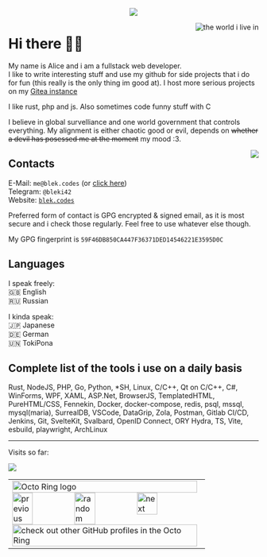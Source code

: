 <p align='center'><img src='https://readme-typing-svg.demolab.com?font=Fira+Code&pause=1000&width=700&lines=PHP+is+one+of+the+programming+languages+ever+made'></img></p>

<img src='https://media.tenor.com/KF5SrdAufhEAAAAM/world-earth.gif' title="the world i live in" align='right'></img>

# Hi there 👋👋
My name is Alice and i am a fullstack web developer.  
I like to write interesting stuff and use my github for side projects that i do for fun (this really is the only thing im good at). I host more serious projects on my [Gitea instance](https://git.blek.codes/blek)

I like rust, php and js. Also sometimes code funny stuff with C

I believe in global survelliance and one world government that controls everything. My alignment is either chaotic good or evil, depends on ~~whether a devil has posessed me at the moment~~ my mood :3.

<img src='https://media.tenor.com/0nek4VN1fyEAAAAM/omori-omori-kel.gif' align='right'></img>
## Contacts
E-Mail: `me@blek.codes` (or <a href='mailto:me@blek.codes'>click here</a>)  
Telegram: `@bleki42`  
Website: <a href='https://blek.codes'>`blek.codes`</a>

Preferred form of contact is GPG encrypted & signed email, as it is most secure and i check those regularly.
Feel free to use whatever else though.

My GPG fingerprint is `59F46DB850CA447F36371DED14546221E3595D0C`

## Languages
I speak freely:  
🇬🇧 English  
🇷🇺 Russian

I kinda speak:  
🇯🇵 Japanese  
🇩🇪 German  
🇺🇳 TokiPona

## Complete list of the tools i use on a daily basis
Rust, NodeJS, PHP, Go, Python, *SH, Linux, C/C++, Qt on C/C++, C#, WinForms, WPF, XAML, ASP.Net, BrowserJS, TemplatedHTML, PureHTML/CSS, Fennekin, Docker, docker-compose, redis, psql, mssql, mysql(maria), SurrealDB, VSCode, DataGrip, Zola, Postman, Gitlab CI/CD, Jenkins, Git, SvelteKit, Svalbard, OpenID Connect, ORY Hydra, TS, Vite, esbuild, playwright, ArchLinux

---

Visits so far:

<img src='https://profile-counter.glitch.me/b1ek/count.svg'></img>

<table align='center'><tbody><tr><td><a href="https://octo-ring.com/"><img src="https://octo-ring.com/static/img/widget/top.png" width="99%" alt="Octo Ring logo" align="top"></a><br><a href="https://octo-ring.com/p/b1ek/prev"><img src="https://octo-ring.com/static/img/widget/prev.png" width="33%" alt="previous" align="top" title="previous profile"></a><a href="https://octo-ring.com/p/b1ek/random"><img src="https://octo-ring.com/static/img/widget/random.png" width="33%" alt="random" align="top" title="random profile"></a><a href="https://octo-ring.com/p/b1ek/next"><img src="https://octo-ring.com/static/img/widget/next.png" width="33%" alt="next" align="top" title="next profile"></a><br><a href="https://octo-ring.com/"><img src="https://octo-ring.com/static/img/widget/bottom.png" width="99%" alt="check out other GitHub profiles in the Octo Ring" align="top"></a></td></tr></tbody></table> 

